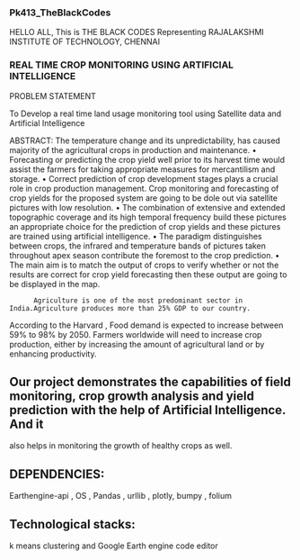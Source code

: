 ### Pk413_TheBlackCodes


HELLO ALL, This is THE BLACK CODES
Representing
RAJALAKSHMI INSTITUTE OF TECHNOLOGY, CHENNAI


### REAL TIME CROP MONITORING USING ARTIFICIAL INTELLIGENCE

PROBLEM STATEMENT

To Develop a real time land usage monitoring tool using Satellite data and Artificial Intelligence

ABSTRACT:
 The  temperature change and its unpredictability, has caused majority of the agricultural crops in  production and maintenance.
 • Forecasting or predicting the crop yield well prior to its harvest time would assist the farmers for taking appropriate measures for mercantilism and storage.
• Correct prediction of crop development stages plays a crucial role in crop production management.
Crop monitoring and forecasting of crop yields for the proposed system are going to be dole out via satellite pictures with low resolution.
• The combination of extensive and extended topographic coverage and its high temporal frequency build these pictures an appropriate choice for the prediction of crop yields and these pictures are trained using artificial intelligence.
• The paradigm distinguishes between crops, 
the infrared and temperature bands of pictures taken throughout apex season contribute the foremost  to the crop prediction.
• The main aim is to match the output of crops to verify whether or not the results are correct for crop yield forecasting then these output are 
going to be displayed in the map. 

          Agriculture is one of the most predominant sector in India.Agriculture produces more than 25% GDP to our country.
According to the Harvard , Food demand is expected to increase between 59% to 98% by 2050. Farmers worldwide will need to increase crop production, 
either by increasing the amount of agricultural land or by enhancing productivity.


## Our project demonstrates the capabilities of field monitoring, crop growth analysis and yield prediction with the help of Artificial Intelligence. And it
also helps in monitoring the growth of healthy crops as well.

## DEPENDENCIES:

 Earthengine-api , OS , Pandas , urllib , plotly, bumpy , folium
 
## Technological stacks:

k means clustering and Google Earth engine code editor


 
 




